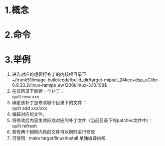 # 1.概念



# 2.命令





# 3.举例

1. 进入对应的想要打补丁的内核根目录下   
   	~/trunk51/image-build/code/build_dir/target-mipsel_24kec+dsp_uClibc-0.9.33.2/linux-ramips_ew1200i/linux-3.10.108$
2. 在该目录下新建一个补丁：  
       quilt new xxx 
3. 确定该补丁是修改哪个目录下的文件：  
        quilt add xxx/xxx
4. 编辑对应的文件。
5. 将修改后内容生效形成对应的补丁文件（当前目录下的patches文件中）：  
        quilt refresh 
6. 若有两个相同内核的文件可以同时进行修改
7. 可使用 : make     target/linux/install 单独编译内核